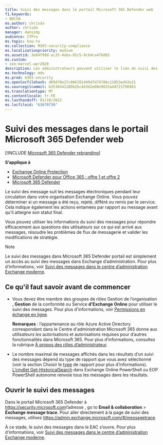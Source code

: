 ```yaml
---
title: Suivi des messages dans le portail Microsoft 365 Defender web
f1.keywords:
- NOCSH
ms.author: chrisda
author: chrisda
manager: dansimp
audience: ITPro
ms.topic: how-to
ms.collection: M365-security-compliance
ms.localizationpriority: medium
ms.assetid: 3e64f99d-ac33-4aba-91c5-9cb4ca476803
ms.custom:
- seo-marvel-apr2020
description: Les administrateurs peuvent utiliser le lien de suivi des messages dans le portail Microsoft 365 Defender pour savoir ce qui est arrivé aux messages.
ms.technology: mdo
ms.prod: m365-security
ms.openlocfilehash: d09470e37c066202d49d7d79788c12853ed42e21
ms.sourcegitcommit: b3530441288b2bc44342e00e9025a49721796903
ms.translationtype: MT
ms.contentlocale: fr-FR
ms.lasthandoff: 03/20/2022
ms.locfileid: "63679739"
---
```

# <a name="message-trace-in-the-microsoft-365-defender-portal"></a>Suivi des messages dans le portail Microsoft 365 Defender web

[!INCLUDE [Microsoft 365 Defender rebranding](../includes/microsoft-defender-for-office.md)]

**S’applique à**
- [Exchange Online Protection](exchange-online-protection-overview.md)
- [Microsoft Defender pour Office 365 : offre 1 et offre 2](defender-for-office-365.md)
- [Microsoft 365 Defender](../defender/microsoft-365-defender.md)

Le suivi des message suit les messages électroniques pendant leur circulation dans votre organisation Exchange Online. Vous pouvez déterminer si un message a été reçu, rejeté, différé ou remis par le service. Cela indique également les actions entamées par rapport au message avant qu'il atteigne son statut final.

Vous pouvez utiliser les informations du suivi des messages pour répondre efficacement aux questions des utilisateurs sur ce qui est arrivé aux messages, résoudre les problèmes de flux de messagerie et valider les modifications de stratégie.

> [!NOTE]
> Le suivi des messages dans Microsoft 365 Defender portail est simplement un accès au suivi des messages dans Exchange d’administration. Pour plus d’informations, voir [Suivi des messages dans le centre d’administration Exchange moderne](/exchange/monitoring/trace-an-email-message/message-trace-modern-eac).

## <a name="what-do-you-need-to-know-before-you-begin"></a>Ce qu'il faut savoir avant de commencer

- Vous devez être membre des groupes de rôles Gestion de  l’organisation  **, Gestion** de la conformité ou Service **d’Exchange Online** pour utiliser le suivi des messages. Pour plus d'informations, voir [Permissions en échange en ligne](/exchange/permissions-exo/permissions-exo).

  **Remarques** : l’appartenance au rôle Azure Active Directory correspondant dans le Centre d'administration Microsoft 365 donne aux _utilisateurs les_ autorisations et autorisations requises pour d’autres fonctionnalités dans Microsoft 365. Pour plus d’informations, consultez la rubrique [À propos des rôles d’administrateur](../../admin/add-users/about-admin-roles.md).

- Le nombre maximal de messages affichés dans les résultats d’un suivi des messages dépend du type de rapport que vous avez sélectionné (voir la section Choisir le [type](/exchange/monitoring/trace-an-email-message/message-trace-modern-eac#choose-report-type) de rapport pour plus d’informations). [L’cmdlet Get-HistoricalSearch](/powershell/module/exchange/get-historicalsearch) dans Exchange Online PowerShell ou EOP PowerShell autonome renvoie tous les messages dans les résultats.

## <a name="open-message-trace"></a>Ouvrir le suivi des messages

Dans le portail Microsoft 365 Defender à <https://security.microsoft.com>l’adresse , go to **Email & collaboration** \> **Exchange message trace**. Pour aller directement à la page de suivi des messages, utilisez <https://admin.exchange.microsoft.com/#/messagetrace>.

À ce stade, le suivi des messages dans le EAC s’ouvre. Pour plus d’informations, voir [Suivi des messages dans le centre d’administration Exchange moderne](/exchange/monitoring/trace-an-email-message/message-trace-modern-eac).
